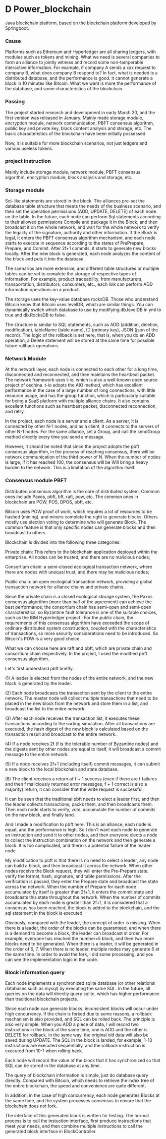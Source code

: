 # D Power_blockchain
Java blockchain platform, based on the blockchain platform developed by Springboot.
### Cause

Platforms such as Ethereum and Hyperledger are all sharing ledgers, with modules such as tokens and mining. What we need is several companies to form an alliance to jointly witness and record some non-tamperable interactive information. For example, if company A sends a xxx request to company B, what does company B respond to? In fact, what is needed is a distributed database, and the performance is good. It cannot generate a block in 10 minutes like Bitcoin. What we want is more the performance of the database, and some characteristics of the blockchain.

### Passing

The project started research and development in early March 20, and the first version was released in January. Mainly made storage module, encryption module, network communication, PBFT consensus algorithm, public key and private key, block content analysis and storage, etc. The basic characteristics of the blockchain have been initially possessed.

Now, it is suitable for more blockchain scenarios, not just ledgers and various useless tokens.


### project instruction
Mainly include storage module, network module, PBFT consensus algorithm, encryption module, block analysis and storage, etc.


### Storage module
Sql-like statements are stored in the block. The alliances pre-set the database table structure that meets the needs of the business scenario, and then set the operation permissions (ADD, UPDATE, DELETE) of each node on the table. In the future, each node can perform Sql statements according to their allowed permissions Compile and package it in the Block, and then broadcast it on the whole network, and wait for the whole network to verify the legality of the signature, authority and other information. If the Block is legal, it enters the PBFT consensus algorithm mechanism, and each node starts to execute in sequence according to the states of PrePrepare, Prepare, and Commit. After 2f+1 commits, it starts to generate new blocks locally. After the new block is generated, each node analyzes the content of the block and puts it into the database.

The scenarios are more extensive, and different table structures or multiple tables can be set to complete the storage of respective types of information. For example, product traceability, from manufacturers, transportation, distributors, consumers, etc., each link can perform ADD information operations on a product.

The storage uses the key-value database rocksDB. Those who understand Bitcoin know that Bitcoin uses levelDB, which are similar things. You can dynamically switch which database to use by modifying db.levelDB in yml to true and db.RocksDB to false.

The structure is similar to SQL statements, such as ADD (addition, deletion, modification), tableName (table name), ID (primary key), JSON (json of the record). The logic of the rollback is set here, that is, when you do an ADD operation, a Delete statement will be stored at the same time for possible future rollback operations.


### Network Module
At the network layer, each node is connected to each other for a long time, disconnected and reconnected, and then maintains the heartbeat packet. The network framework uses t-io, which is also a well-known open source project of oschina. t-io adopts the AIO method, which has excellent performance in the case of a large number of long connections, with little resource usage, and has the group function, which is particularly suitable for being a SaaS platform with multiple alliance chains. It also contains excellent functions such as heartbeat packet, disconnected reconnection, and retry.

In the project, each node is a server and a client. As a server, it is connected by other N-1 nodes, and as a client, it connects to the servers of other N-1 nodes. For the same alliance, set a Group, and call the sendGroup method directly every time you send a message.

However, it should be noted that since the project adopts the pbft consensus algorithm, in the process of reaching consensus, there will be network communication of the third power of N. When the number of nodes is large, if it has reached 100, the consensus will be Will bring a heavy burden to the network. This is a limitation of the algorithm itself.

### Consensus module PBFT

Distributed consensus algorithm is the core of distributed system. Common ones include Paxos, pbft, bft, raft, pow, etc. The common ones in blockchain are POW, POS, DPOS, pbft, etc.

Bitcoin uses POW proof of work, which requires a lot of resources to be hashed (mining), and miners complete the right to generate blocks. Others mostly use election voting to determine who will generate Block. The common feature is that only specific nodes can generate blocks and then broadcast to others.

Blockchain is divided into the following three categories:

Private chain: This refers to the blockchain application deployed within the enterprise. All nodes can be trusted, and there are no malicious nodes;

Consortium chain: a semi-closed ecological transaction network, where there are nodes with unequal trust, and there may be malicious nodes;

Public chain: an open ecological transaction network, providing a global transaction network for alliance chains and private chains.

Since the private chain is a closed ecological storage system, the Paxos consensus algorithm (more than half of the agreement) can achieve the best performance; the consortium chain has semi-open and semi-open characteristics, so Byzantine fault tolerance is one of the suitable choices, such as the IBM Hyperledger project ; For the public chain, the requirements of this consensus algorithm have exceeded the scope of ordinary distributed system construction, coupled with the characteristics of transactions, so more security considerations need to be introduced. So Bitcoin's POW is a very good choice.

What we can choose here are raft and pbft, which are private chain and consortium chain respectively. In the project, I used the modified pbft consensus algorithm.

Let's first understand pbft briefly:

(1) A leader is elected from the nodes of the entire network, and the new block is generated by the leader.

(2) Each node broadcasts the transaction sent by the client to the entire network. The master node will collect multiple transactions that need to be placed in the new block from the network and store them in a list, and broadcast the list to the entire network.

(3) After each node receives the transaction list, it executes these transactions according to the sorting simulation. After all transactions are executed, the hash digest of the new block is calculated based on the transaction result and broadcast to the entire network.

(4) If a node receives 2f (f is the tolerable number of Byzantine nodes) and the digests sent by other nodes are equal to itself, it will broadcast a commit message to the entire network.

(5) If a node receives 2f+1 (including itself) commit messages, it can submit a new block to the local blockchain and state database.

(6) The client receives a return of f + 1 success (even if there are f failures and then f maliciously returned error messages, f + 1 correct is also a majority) return, it can consider that the write request is successful.

It can be seen that the traditional pbft needs to elect a leader first, and then the leader collects transactions, packs them, and then broadcasts them. Then each node starts to verify, vote, accumulate the number of commits on the new block, and finally land.

And I made a modification to pbft here. This is an alliance, each node is equal, and the performance is high. So I don't want each node to generate an instruction and send it to other nodes, and then everyone elects a node to collect the instruction combination on the network and then generate a block. It is too complicated, and there is a potential failure of the leader node.

My modification to pbft is that there is no need to select a leader, any node can build a block, and then broadcast it across the network. When other nodes receive the Block request, they will enter the Pre-Prepare state, verify the format, hash, signature, and table permissions. After the verification is passed, they enter the Prepare state and broadcast the state across the network. When the number of Prepare for each node accumulated by itself is greater than 2f+1, it enters the commit state and broadcasts this state throughout the network. When the number of commits accumulated by each node is greater than 2f+1, it is considered that a consensus has been reached, the block is added to the blockchain, and the sql statement in the block is executed.

Obviously, compared with the leader, the concept of order is missing. When there is a leader, the order of the blocks can be guaranteed, and when there is a demand to become a block, the leader can broadcast in order. For example, everyone has reached the number=5 block, and then two more blocks need to be generated. When there is a leader, it will be generated in the order of 6, 7. When there is no leader, multiple nodes may generate 6 at the same time. In order to avoid the fork, I did some processing, and you can see the implementation logic in the code.

### Block information query

Each node implements a synchronized sqlite database (or other relational databases such as mysql) by executing the same SQL. In the future, all queries on the data will directly query sqlite, which has higher performance than traditional blockchain projects.

Since each node can generate blocks, inconsistent blocks will occur under high concurrency. If the chain is forked due to some reasons, a rollback mechanism is also provided, and SQL can be rolled back. The principle is also very simple. When you ADD a piece of data, I will record two instructions in the block at the same time, one is ADD and the other is DELETE for rollback. In the same way, the original old data will also be saved during UPDATE. The SQL in the block is landed, for example, 1-10 instructions are executed sequentially, and the rollback instruction is executed from 10-1 when rolling back.

Each node will record the value of the block that it has synchronized so that SQL can be stored in the database at any time.

The query of blockchain information is simple, just do database query directly. Compared with Bitcoin, which needs to retrieve the index tree of the entire blockchain, the speed and convenience are quite different.


In addition, in the case of high concurrency, each node generates Blocks at the same time, and the system processes consensus to ensure that the blockchain does not fork.

The interface of this generated block is written for testing. The normal process is to call the instuction interface, first produce instructions that meet your needs, and then combine multiple instructions to call the generated block interface in BlockController.